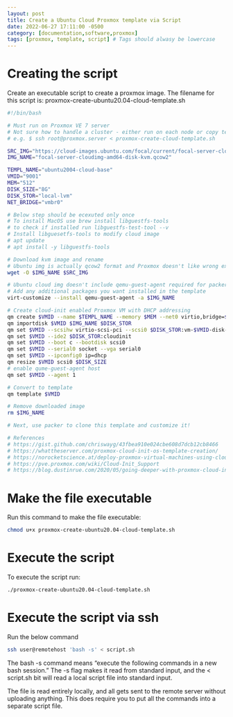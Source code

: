```yaml
---
layout: post
title: Create a Ubuntu Cloud Proxmox template via Script
date: 2022-06-27 17:11:00 -0500
category: [documentation,software,proxmox]
tags: [proxmox, template, script] # Tags should alwasy be lowercase
---
```


# Creating the script
Create an executable script to create a proxmox image. The filename for this script is: proxmox-create-ubuntu20.04-cloud-template.sh

```bash
#!/bin/bash

# Must run on Proxmox VE 7 server
# Not sure how to handle a cluster - either run on each node or copy template after creating on one?
# e.g. $ ssh root@proxmox.server < proxmox-create-cloud-template.sh

SRC_IMG="https://cloud-images.ubuntu.com/focal/current/focal-server-cloudimg-amd64-disk-kvm.img"
IMG_NAME="focal-server-cloudimg-amd64-disk-kvm.qcow2"

TEMPL_NAME="ubuntu2004-cloud-base"
VMID="9001"
MEM="512"
DISK_SIZE="8G"
DISK_STOR="local-lvm"
NET_BRIDGE="vmbr0"

# Below step should be ecexuted only once
# To install MacOS use brew install libguestfs-tools
# to check if installed run libguestfs-test-tool --v
# Install libguesetfs-tools to modify cloud image
# apt update
# apt install -y libguestfs-tools

# Download kvm image and rename
# Ubuntu img is actually qcow2 format and Proxmox doesn't like wrong extensions
wget -O $IMG_NAME $SRC_IMG

# Ubuntu cloud img doesn't include qemu-guest-agent required for packer to get IP details from proxmox
# Add any additional packages you want installed in the template
virt-customize --install qemu-guest-agent -a $IMG_NAME

# Create cloud-init enabled Proxmox VM with DHCP addressing
qm create $VMID --name $TEMPL_NAME --memory $MEM --net0 virtio,bridge=$NET_BRIDGE
qm importdisk $VMID $IMG_NAME $DISK_STOR
qm set $VMID --scsihw virtio-scsi-pci --scsi0 $DISK_STOR:vm-$VMID-disk-0
qm set $VMID --ide2 $DISK_STOR:cloudinit
qm set $VMID --boot c --bootdisk scsi0
qm set $VMID --serial0 socket --vga serial0
qm set $VMID --ipconfig0 ip=dhcp
qm resize $VMID scsi0 $DISK_SIZE
# enable qume-guest-agent host
qm set $VMID --agent 1

# Convert to template
qm template $VMID

# Remove downloaded image
rm $IMG_NAME

# Next, use packer to clone this template and customize it!

# References
# https://gist.github.com/chriswayg/43fbea910e024cbe608d7dcb12cb8466
# https://whattheserver.com/proxmox-cloud-init-os-template-creation/
# https://norocketscience.at/deploy-proxmox-virtual-machines-using-cloud-init/
# https://pve.proxmox.com/wiki/Cloud-Init_Support
# https://blog.dustinrue.com/2020/05/going-deeper-with-proxmox-cloud-init/
```

# Make the file executable
Run this command to make the file executable:
 
 ```bash
 chmod u+x proxmox-create-ubuntu20.04-cloud-template.sh
 ```

# Execute the script
To execute the script run:

 ```bash
 ./proxmox-create-ubuntu20.04-cloud-template.sh
 ```
 
 # Execute the script via ssh
 
 Run the below command
 ```bash
 ssh user@remotehost 'bash -s' < script.sh
 ```

The bash -s command means “execute the following commands in a new bash session.” The -s flag makes it read from standard input, and the < script.sh bit will read a local script file into standard input.

The file is read entirely locally, and all gets sent to the remote server without uploading anything. This does require you to put all the commands into a separate script file.
